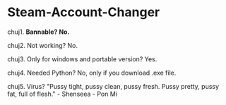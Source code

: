 # Steam-Account-Changer

chuj1. **Bannable? No.**

chuj2. Not working? No.

chuj3. Only for windows and portable version? Yes.

chuj4. Needed Python? No, only if you download .exe file.

chuj5. Virus? "Pussy tight, pussy clean, pussy fresh. Pussy pretty, pussy fat, full of flesh." - Shenseea - Pon Mi
